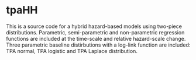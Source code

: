 # tpaHH
This is a source code for a hybrid hazard-based models using two-piece distributions. 
Parametric, semi-parametric and non-parametric regression functions are included at the time-scale and relative hazard-scale change. 
Three parametric baseline distirbutions with  a log-link function are included: TPA normal, TPA logistic and TPA Laplace distribution. 

